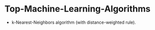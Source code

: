 Top-Machine-Learning-Algorithms
===============================
- k-Nearest-Neighbors algorithm (with distance-weighted rule).
